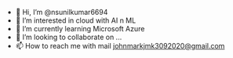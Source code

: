 - 👋 Hi, I’m @nsunilkumar6694
- 👀 I’m interested in cloud with AI n ML
- 🌱 I’m currently learning Microsoft Azure
- 💞️ I’m looking to collaborate on ...
- 📫 How to reach me with mail johnmarkjmk3092020@gmail.com

<!---
nsunilkumar6694/nsunilkumar6694 is a ✨ special ✨ repository because its `README.md` (this file) appears on your GitHub profile.
You can click the Preview link to take a look at your changes.
--->
